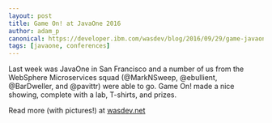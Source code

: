 ```yaml
---
layout: post
title: Game On! at JavaOne 2016
author: adam_p
canonical: https://developer.ibm.com/wasdev/blog/2016/09/29/game-javaone-2016/
tags: [javaone, conferences]
---
```

Last week was JavaOne in San Francisco and a number of us from the WebSphere Microservices squad (@MarkNSweep, @ebullient, @BarDweller, and @pavittr) were able to go. Game On! made a nice showing, complete with a lab, T-shirts, and prizes.

Read more (with pictures!) at  [wasdev.net](https://developer.ibm.com/wasdev/blog/2016/09/29/game-javaone-2016/)
